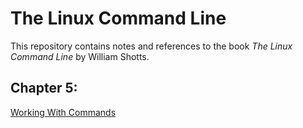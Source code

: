 # The Linux Command Line


This repository contains notes and references to the book *The Linux Command Line* by William Shotts.


## Chapter 5:

[Working With Commands](./ch-5-working-with-commands)




